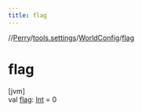 ```yaml
---
title: flag
---
```

//[Perry](../../../index.html)/[tools.settings](../index.html)/[WorldConfig](index.html)/[flag](flag.html)



# flag



[jvm]\
val [flag](flag.html): [Int](https://kotlinlang.org/api/latest/jvm/stdlib/kotlin/-int/index.html) = 0





